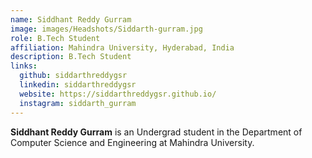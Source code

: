 ```yaml
---
name: Siddhant Reddy Gurram
image: images/Headshots/Siddarth-gurram.jpg
role: B.Tech Student
affiliation: Mahindra University, Hyderabad, India
description: B.Tech Student
links:
  github: siddarthreddygsr
  linkedin: siddarthreddygsr
  website: https://siddarthreddygsr.github.io/
  instagram: siddarth_gurram
---
```


**Siddhant Reddy Gurram** is an Undergrad student in the Department of Computer Science and Engineering at Mahindra University.
